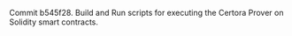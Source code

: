 Commit b545f28.                    Build and Run scripts for executing the Certora Prover on Solidity smart contracts.